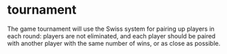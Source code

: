 # tournament
The game tournament will use the Swiss system for pairing up players in each round: players are not eliminated, and each player should be paired with another player with the same number of wins, or as close as possible.
